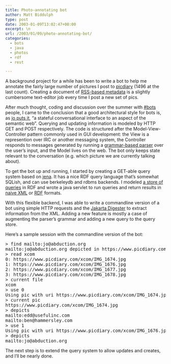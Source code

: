 ```yaml
---
title: Photo-annotating bot
author: Matt Biddulph
type: post
date: 2003-01-09T13:02:47+00:00
excerpt: \n
url: /2003/01/09/photo-annotating-bot/
categories:
  - bots
  - java
  - photos
  - rdf
  - rest

---
```

A background project for a while has been to write a bot to help me annotate the fairly large number of pictures I post to [picdiary][1] (1496 at the last count). Creating a document of [RSS-based metadata][2] is a slightly cumbersome text-editor job every time I post a new set of pics.

<!--more-->

  
After much thought, coding and discussion over the summer with [#bots][3] people, I came to the conclusion that a good architectural style for bots is, as [jo puts it][4], &#8220;a stateful conversational interface to an aspect of the semantic web&#8221;. Querying and updating information is modeled by HTTP GET and POST respectively. The code is structured after the Model-View-Controller pattern commonly used in GUI development: the View is a represention over IRC or another messaging system, the Controller responds to messages generated by running a [grammar-based parser][5] over the user&#8217;s input, and the Model lives on the web. The bot only keeps state relevant to the conversation (e.g. which picture we are currently talking about).

To get the bot up and running, I started by creating a GET-able query system based on [jena][6]. It has a nice RDF query language that&#8217;s somewhat SQLish, and can use berkeleydb and rdbms backends. I modeled [a store of queries][7] in RDF and wrote a java servlet to run queries and return results in [naive XML][8] or [RDF][9] formats.

With this flexible backend, I was able to write a commandline version of a bot using simple HTTP requests and the [Jakarta Digester][10] to extract information from the XML. Adding a new feature is mostly a case of augmenting the parser&#8217;s grammar and adding a new query to the query store.

Here&#8217;s a sample session with the commandline version of the bot:

<pre>> find mailto:jo@abduction.org
mailto:jo@abduction.org depicted in https://www.picdiary.com/xcom/IMG_1676.jpg
> read xcom
0: https://www.picdiary.com/xcom/IMG_1674.jpg
1: https://www.picdiary.com/xcom/IMG_1676.jpg
2: https://www.picdiary.com/xcom/IMG_1677.jpg
3: https://www.picdiary.com/xcom/IMG_1678.jpg
> current file
xcom
> use 0
Using pic with uri https://www.picdiary.com/xcom/IMG_1674.jpg
> current pic
https://www.picdiary.com/xcom/IMG_1674.jpg
> depicts
mailto:edd@usefulinc.com
mailto:ben@hammersley.com
> use 1
Using pic with uri https://www.picdiary.com/xcom/IMG_1676.jpg
> depicts
mailto:jo@abduction.org
</pre>

The next step is to extend the query system to allow updates and creates, and I&#8217;ll be nearly done.

 [1]: https://www.picdiary.com/cgi-bin/frontpage.pl
 [2]: https://www.picdiary.com/rss/highwalk.rss
 [3]: https://husk.org/bots/
 [4]: https://space.frot.org/techdetails.html
 [5]: https://www.webgain.com/products/java_cc/
 [6]: https://www.hpl.hp.com/semweb/jena-top.html
 [7]: https://www.picdiary.com/~mattb/queries.rdf
 [8]: https://www.picdiary.com:8180/rss/query/depicts?mbox=mailto:edd@usefulinc.com
 [9]: https://www.picdiary.com:8180/rss/query/depicts?mbox=mailto:edd@usefulinc.com&rdf=1
 [10]: https://jakarta.apache.org/commons/digester/